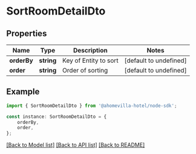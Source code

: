 # SortRoomDetailDto


## Properties

Name | Type | Description | Notes
------------ | ------------- | ------------- | -------------
**orderBy** | **string** | Key of Entity to sort | [default to undefined]
**order** | **string** | Order of sorting | [default to undefined]

## Example

```typescript
import { SortRoomDetailDto } from '@ahomevilla-hotel/node-sdk';

const instance: SortRoomDetailDto = {
    orderBy,
    order,
};
```

[[Back to Model list]](../README.md#documentation-for-models) [[Back to API list]](../README.md#documentation-for-api-endpoints) [[Back to README]](../README.md)
